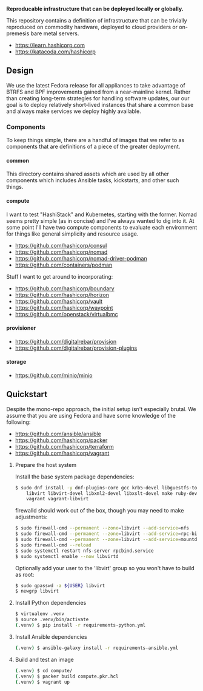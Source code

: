 **Reproducable infrastructure that can be deployed locally or globally.**

This repository contains a definition of infrastructure that can be trivially
reproduced on commodity hardware, deployed to cloud providers or on-premesis
bare metal servers.

* https://learn.hashicorp.com
* https://katacoda.com/hashicorp


Design
----------
We use the latest Fedora release for all appliances to take advantage of BTRFS
and BPF improvements gained from a near-mainline kernel. Rather than creating
long-term strategies for handling software updates, our our goal is to deploy
relatively short-lived instances that share a common base and always make
services we deploy highly available.

### Components
To keep things simple, there are a handful of images that we refer to as
components that are definitions of a piece of the greater deployment.

#### common
This directory contains shared assets which are used by all other components
which includes Ansible tasks, kickstarts, and other such things.

#### compute
I want to test "HashiStack" and Kubernetes, starting with the former. Nomad
seems pretty simple (as in concise) and I've always wanted to dig into it. At
some point I'll have two compute components to evaluate each environment for
things like general simplicity and resource usage.

* https://github.com/hashicorp/consul
* https://github.com/hashicorp/nomad
* https://github.com/hashicorp/nomad-driver-podman
* https://github.com/containers/podman

Stuff I want to get around to incorporating:
* https://github.com/hashicorp/boundary
* https://github.com/hashicorp/horizon
* https://github.com/hashicorp/vault
* https://github.com/hashicorp/waypoint
* https://github.com/openstack/virtualbmc

#### provisioner
* https://github.com/digitalrebar/provision
* https://github.com/digitalrebar/provision-plugins

#### storage
* https://github.com/minio/minio


Quickstart
----------
Despite the mono-repo approach, the initial setup isn't especially brutal. We
assume that you are using Fedora and have some knowledge of the following:

* https://github.com/ansible/ansible
* https://github.com/hashicorp/packer
* https://github.com/hashicorp/terraform
* https://github.com/hashicorp/vagrant

1. Prepare the host system

	Install the base system package dependencies:

    ```sh
    $ sudo dnf install -y dnf-plugins-core gcc krb5-devel libguestfs-tools-c \
        libvirt libvirt-devel libxml2-devel libxslt-devel make ruby-devel \
        vagrant vagrant-libvirt
    ```

    firewalld should work out of the box, though you may need to make
    adjustments:

    ```sh
    $ sudo firewall-cmd --permanent --zone=libvirt --add-service=nfs
    $ sudo firewall-cmd --permanent --zone=libvirt --add-service=rpc-bind
    $ sudo firewall-cmd --permanent --zone=libvirt --add-service=mountd
    $ sudo firewall-cmd --reload
    $ sudo systemctl restart nfs-server rpcbind.service
    $ sudo systemctl enable --now libvirtd
    ```

	Optionally add your user to the 'libvirt' group so you won't have to build
	as root:

    ```sh
    $ sudo gpasswd -a ${USER} libvirt
    $ newgrp libvirt
    ```

2. Install Python dependencies

    ```sh
    $ virtualenv .venv
    $ source .venv/bin/activate
    (.venv) $ pip install -r requirements-python.yml
    ```

3. Install Ansible dependencies

    ```sh
    (.venv) $ ansible-galaxy install -r requirements-ansible.yml
    ```

4. Build and test an image

    ```sh
    (.venv) $ cd compute/
    (.venv) $ packer build compute.pkr.hcl
    (.venv) $ vagrant up
    ```
